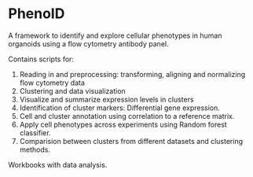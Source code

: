 # PhenoID
A framework to identify and explore cellular phenotypes in human organoids using a flow cytometry antibody panel.  

Contains scripts for:
1. Reading in and preprocessing: transforming, aligning and normalizing flow cytometry data
2. Clustering and data visualization
3. Visualize and summarize expression levels in clusters
4. Identification of cluster markers: Differential gene expression.
5. Cell and cluster annotation using correlation to a reference matrix.
6. Apply cell phenotypes across experiments using Random forest classifier.
7. Comparision between clusters from different datasets and clustering methods.

Workbooks with data analysis. 
